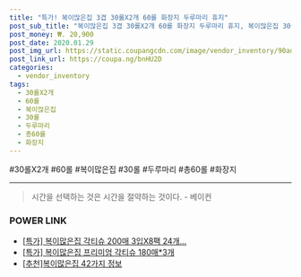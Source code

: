 ```yaml
--- 
title: "특가! 복이많은집 3겹 30롤X2개 60롤 화장지 두루마리 휴지" 
post_sub_title: "복이많은집 3겹 30롤X2개 60롤 화장지 두루마리 휴지, 복이많은집 30롤 X 2개 총60롤" 
post_money: ₩. 20,900 
post_date: 2020.01.29 
post_img_url: https://static.coupangcdn.com/image/vendor_inventory/90ad/5ac56d4d4c4e9541bd5e7b2e8d6d3f7602d53f66166208c375b3e5ea053e.jpg 
post_link_url: https://coupa.ng/bnHU2D 
categories: 
  - vendor_inventory 
tags: 
  - 30롤X2개 
  - 60롤 
  - 복이많은집 
  - 30롤 
  - 두루마리 
  - 총60롤 
  - 화장지 
--- 
```

  #30롤X2개 #60롤 #복이많은집 #30롤 #두루마리 #총60롤 #화장지 
<hr> 

> 시간을 선택하는 것은 시간을 절약하는 것이다. - 베이컨 


### POWER LINK

* <a href="https://blog.naver.com/santokki14/221788389635" target="_blank">[특가] 복이많은집 각티슈 200매 3입X8팩 24개...</a>
* <a href="https://blog.naver.com/an0733/221788419859" target="_blank">[특가] 복이많은집 프리미엄 각티슈 180매*3개</a>
* <a href="https://blog.naver.com/fasyy4321/221788204901" target="_blank">[추천]복이많은집 42가지 정보</a>
